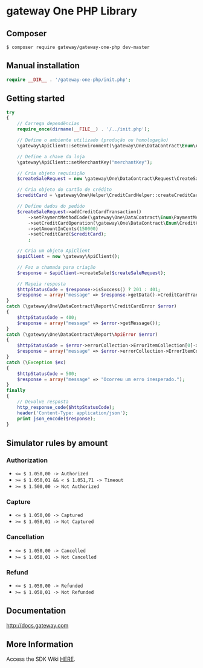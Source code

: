 # gateway One PHP Library

## Composer

    $ composer require gateway/gateway-one-php dev-master

## Manual installation

```php
require __DIR__ . '/gateway-one-php/init.php';
```

## Getting started

```php
try
{
    // Carrega dependências
    require_once(dirname(__FILE__) . '/../init.php');

    // Define o ambiente utilizado (produção ou homologação)
    \gateway\ApiClient::setEnvironment(\gateway\One\DataContract\Enum\ApiEnvironmentEnum::STAGING);

    // Define a chave da loja
    \gateway\ApiClient::setMerchantKey("merchantKey");

    // Cria objeto requisição
    $createSaleRequest = new \gateway\One\DataContract\Request\CreateSaleRequest();

    // Cria objeto do cartão de crédito
    $creditCard = \gateway\One\Helper\CreditCardHelper::createCreditCard("5555 4444 3333 2222", "gateway", "12/2030", "999");

    // Define dados do pedido
    $createSaleRequest->addCreditCardTransaction()
        ->setPaymentMethodCode(\gateway\One\DataContract\Enum\PaymentMethodEnum::SIMULATOR)
        ->setCreditCardOperation(\gateway\One\DataContract\Enum\CreditCardOperationEnum::AUTH_AND_CAPTURE)
        ->setAmountInCents(150000)
        ->setCreditCard($creditCard);
        ;

    // Cria um objeto ApiClient
    $apiClient = new \gateway\ApiClient();

    // Faz a chamada para criação
    $response = $apiClient->createSale($createSaleRequest);

    // Mapeia resposta
    $httpStatusCode = $response->isSuccess() ? 201 : 401;
    $response = array("message" => $response->getData()->CreditCardTransactionResultCollection[0]->AcquirerMessage);
}
catch (\gateway\One\DataContract\Report\CreditCardError $error)
{
    $httpStatusCode = 400;
    $response = array("message" => $error->getMessage());
}
catch (\gateway\One\DataContract\Report\ApiError $error)
{
    $httpStatusCode = $error->errorCollection->ErrorItemCollection[0]->ErrorCode;
    $response = array("message" => $error->errorCollection->ErrorItemCollection[0]->Description);
}
catch (\Exception $ex)
{
    $httpStatusCode = 500;
    $response = array("message" => "Ocorreu um erro inesperado.");
}
finally
{
    // Devolve resposta
    http_response_code($httpStatusCode);
    header('Content-Type: application/json');
    print json_encode($response);
}
```

## Simulator rules by amount

### Authorization

* `<= $ 1.050,00 -> Authorized`
* `>= $ 1.050,01 && < $ 1.051,71 -> Timeout`
* `>= $ 1.500,00 -> Not Authorized`
 
### Capture

* `<= $ 1.050,00 -> Captured`
* `>= $ 1.050,01 -> Not Captured`
 
### Cancellation

* `<= $ 1.050,00 -> Cancelled`
* `>= $ 1.050,01 -> Not Cancelled`
 
### Refund
* `<= $ 1.050,00 -> Refunded`
* `>= $ 1.050,01 -> Not Refunded`

## Documentation

  http://docs.gateway.com
  
## More Information
Access the SDK Wiki [HERE](https://github.com/gateway/gateway-one-php/wiki).
